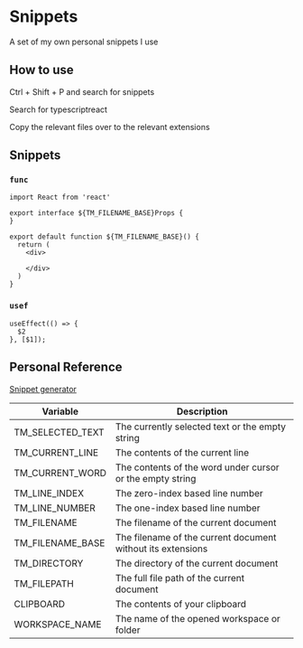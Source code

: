 # Snippets

A set of my own personal snippets I use

## How to use

Ctrl + Shift + P and search for snippets

Search for typescriptreact

Copy the relevant files over to the relevant extensions

## Snippets

### `func`

```
import React from 'react'

export interface ${TM_FILENAME_BASE}Props {
}

export default function ${TM_FILENAME_BASE}() {
  return (
    <div>

    </div>
  )
}
```

### `usef`

```
useEffect(() => {
  $2
}, [$1]);
```

## Personal Reference

[Snippet generator](https://snippet-generator.app/?description=&tabtrigger=&snippet=&mode=vscode)

| Variable         | Description                                                 |
| ---------------- | ----------------------------------------------------------- |
| TM_SELECTED_TEXT | The currently selected text or the empty string             |
| TM_CURRENT_LINE  | The contents of the current line                            |
| TM_CURRENT_WORD  | The contents of the word under cursor or the empty string   |
| TM_LINE_INDEX    | The zero-index based line number                            |
| TM_LINE_NUMBER   | The one-index based line number                             |
| TM_FILENAME      | The filename of the current document                        |
| TM_FILENAME_BASE | The filename of the current document without its extensions |
| TM_DIRECTORY     | The directory of the current document                       |
| TM_FILEPATH      | The full file path of the current document                  |
| CLIPBOARD        | The contents of your clipboard                              |
| WORKSPACE_NAME   | The name of the opened workspace or folder                  |
